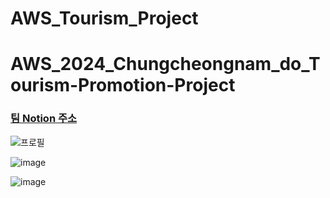 # AWS_Tourism_Project


# AWS_2024_Chungcheongnam_do_Tourism-Promotion-Project

### [팀 Notion 주소](https://www.notion.so/2e6123d460324bec94bc1d1b3248fc97?v=57c20d1ab7534c3e85f7dd53947b1dd3)

![프로필](https://github.com/NICESONY/AWS_2024_Chungcheongnam_do_Tourism-Promotion-Project/assets/106459423/cf661580-5813-4b2d-9c21-b74023c7d6d1)


![image](https://github.com/NICESONY/AWS_2024_Chungcheongnam_do_Tourism-Promotion-Project/assets/106459423/a2dd09b9-5132-49ca-a07c-a9ec80d35bab)

![image](https://github.com/NICESONY/AWS_2024_Chungcheongnam_do_Tourism-Promotion-Project/assets/106459423/efa136b5-a5a2-4094-857f-873d1a08efa9)


